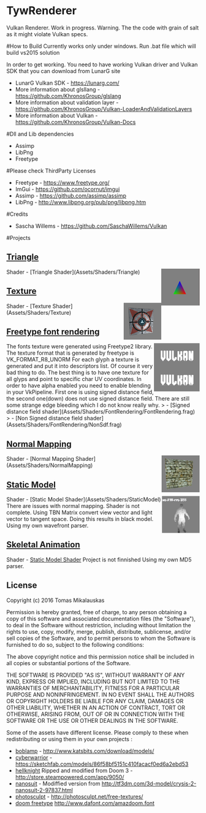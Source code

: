 # TywRenderer

Vulkan Renderer. Work in progress.
Warning. The the code with grain of salt as it might violate Vulkan specs.

#How to Build
Currently works only under windows.
Run .bat file which will build vs2015 solution

In order to get working. You need to have working Vulkan driver and Vulkan SDK that you can download from LunarG site
- LunarG Vulkan SDK - https://lunarg.com/
- More information about glsllang - https://github.com/KhronosGroup/glslang
- More information about validation layer - https://github.com/KhronosGroup/Vulkan-LoaderAndValidationLayers
- More information about Vulkan - https://github.com/KhronosGroup/Vulkan-Docs

#Dll and Lib dependencies
- Assimp
- LibPng
- Freetype 

#Please check ThirdParty Licenses
- Freetype -  https://www.freetype.org/
- ImGui -     https://github.com/ocornut/imgui
- Assimp -    https://github.com/assimp/assimp
- LibPng -    http://www.libpng.org/pub/png/libpng.htm

#Credits
- Sascha Willems - https://github.com/SaschaWillems/Vulkan


#Projects
## [Triangle](Projects/Triangle)
<img src="ScreenShots/Triangle.png" height="96px" align="right">
Shader - [Triangle Shader](Assets/Shaders/Triangle)


## [Texture](Projects/Texture)
<img src="ScreenShots/Texture.png" height="96px" align="right">
Shader - [Texture Shader](Assets/Shaders/Texture)

## [Freetype font rendering](Projects/FontRendering)
<img src="ScreenShots/FontRendering.png" height="126px" align="right">
The fonts texture were generated using Freetype2 library. The texture format that is generated by freetype is VK_FORMAT_R8_UNORM
For each glyph a texture is generated and put it into descriptors list. Of course it very bad thing to do.
The best thing is to have one texture for all glyps and point to specific char UV coordinates. In order to have alpha enabled you need
to enable blending in your VkPipeline.
First one is using signed distance field, the second one(down) does not use signed distance field.
There are still some strange edge bleeding which I do not know really why.
> - [Signed distance field shader](Assets/Shaders/FontRendering/FontRendering.frag)
> - [Non Signed distance field shader](Assets/Shaders/FontRendering/NonSdf.frag)

## [Normal Mapping](Projects/NormalMapping)
<img src="ScreenShots/NormallMapping.png" height="96px" align="right">
Shader - [Normal Mapping Shader](Assets/Shaders/NormalMapping)


## [Static Model](Projects/StaticModel)
<img src="ScreenShots/StaticModel.png" height="96px" align="right">
Shader - [Static Model Shader](Assets/Shaders/StaticModel)
There are issues with normal mapping. Shader is not complete.
Using TBN Matrix convert view vector and light vector to tangent space. Doing this results in black model.
Using my own wavefront parser.


## [Skeletal Animation](Projects/SkeletalAnimation)
Shader - [Static Model Shader](Assets/Shaders/StaticModel)
Project is not finnished
Using my own MD5 parser.

## License
Copyright (c) 2016 Tomas Mikalauskas

Permission is hereby granted, free of charge, to any person obtaining a copy of this software and associated documentation files (the "Software"), to deal in the Software without restriction, including without limitation the rights to use, copy, modify, merge, publish, distribute, sublicense, and/or sell copies of the Software, and to permit persons to whom the Software is furnished to do so, subject to the following conditions:

The above copyright notice and this permission notice shall be included in all copies or substantial portions of the Software.

THE SOFTWARE IS PROVIDED "AS IS", WITHOUT WARRANTY OF ANY KIND, EXPRESS OR IMPLIED, INCLUDING BUT NOT LIMITED TO THE WARRANTIES OF MERCHANTABILITY, FITNESS FOR A PARTICULAR PURPOSE AND NONINFRINGEMENT. IN NO EVENT SHALL THE AUTHORS OR COPYRIGHT HOLDERS BE LIABLE FOR ANY CLAIM, DAMAGES OR OTHER LIABILITY, WHETHER IN AN ACTION OF CONTRACT, TORT OR OTHERWISE, ARISING FROM, OUT OF OR IN CONNECTION WITH THE SOFTWARE OR THE USE OR OTHER DEALINGS IN THE SOFTWARE.


Some of the assets have different license. Please comply to these when redistributing or using them in your own projects :
- [boblamp](Assets//Geometry/boblamp) - http://www.katsbits.com/download/models/
- [cyberwarrior](Assets/Geometry/cyberwarrior) - https://sketchfab.com/models/86f58bf5151c410facacf0ed6a2ebd53
- [hellknight](Assets/Geometry/hellknight) Ripped and modified from Doom 3 - http://store.steampowered.com/app/9050/
- [nanosuit](Assets/Geometry/nanosuit) - Modiffied version from  http://tf3dm.com/3d-model/crysis-2-nanosuit-2-97837.html
- [photosculpt](Assets/Textures/photosculpt) - http://photosculpt.net/free-textures/
- [doom freetype](Assets/Textures/freetype/AmazDooMLeft.ttf) http://www.dafont.com/amazdoom.font
